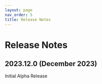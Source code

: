 ```yaml
---
layout: page
nav_order: 5
title: Release Notes
---
```

# Release Notes

## 2023.12.0 (December 2023)
Initial Alpha Release
